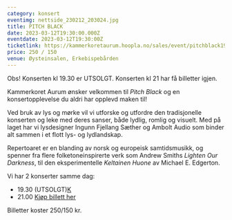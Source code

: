 ```yaml
---
category: konsert
eventimg: nettside_230212_203024.jpg
title: PITCH BLACK
date: 2023-03-12T19:30:00.000Z
eventdate: 2023-03-12T19:30:00Z
ticketlink: https://kammerkoretaurum.hoopla.no/sales/event/pitchblack1930
price: 250 / 150
venue: Øysteinsalen, Erkebispebården
---
```

Obs! Konserten kl 19.30 er UTSOLGT. Konserten kl 21 har få billetter igjen.

Kammerkoret Aurum ønsker velkommen til *Pitch Black* og en konsertopplevelse du aldri har opplevd maken til!

Ved bruk av lys og mørke vil vi utforske og utfordre den tradisjonelle konserten og leke med deres sanser, både lydlig, romlig og visuelt.
Med på laget har vi lysdesigner Ingunn Fjellang Sæther og Ambolt Audio som binder alt sammen i et flott lys- og lydlandskap.

Repertoaret er en blanding av norsk og europeisk samtidsmusikk, og spenner fra flere folketoneinspirerte verk som Andrew Smiths *Lighten Our Darkness*, til den eksperimentelle *Keltainen Huone* av Michael E. Edgerton.

Vi har 2 konserter samme dag:

* 19.30 (UTSOLGT)[K](https://kammerkoretaurum.hoopla.no/sales/event/pitchblack1930)
* 21.00 [Kjøp billett her](https://kammerkoretaurum.hoopla.no/sales/event/pitchblack21)

Billetter koster 250/150 kr.
